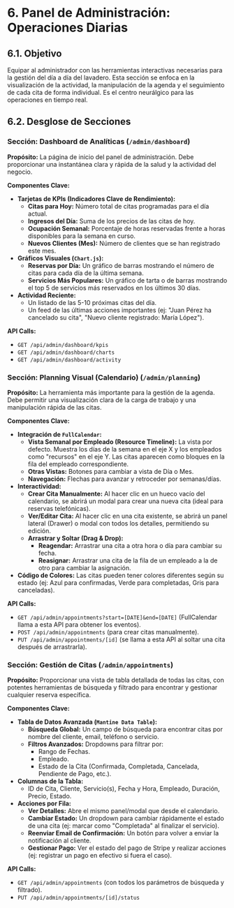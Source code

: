 # 6. Panel de Administración: Operaciones Diarias

## 6.1. Objetivo

Equipar al administrador con las herramientas interactivas necesarias para la gestión del día a día del lavadero. Esta sección se enfoca en la visualización de la actividad, la manipulación de la agenda y el seguimiento de cada cita de forma individual. Es el centro neurálgico para las operaciones en tiempo real.

## 6.2. Desglose de Secciones

### Sección: Dashboard de Analíticas (`/admin/dashboard`)

**Propósito:** La página de inicio del panel de administración. Debe proporcionar una instantánea clara y rápida de la salud y la actividad del negocio.

**Componentes Clave:**

- **Tarjetas de KPIs (Indicadores Clave de Rendimiento):**
  - **Citas para Hoy:** Número total de citas programadas para el día actual.
  - **Ingresos del Día:** Suma de los precios de las citas de hoy.
  - **Ocupación Semanal:** Porcentaje de horas reservadas frente a horas disponibles para la semana en curso.
  - **Nuevos Clientes (Mes):** Número de clientes que se han registrado este mes.
- **Gráficos Visuales (`Chart.js`):**
  - **Reservas por Día:** Un gráfico de barras mostrando el número de citas para cada día de la última semana.
  - **Servicios Más Populares:** Un gráfico de tarta o de barras mostrando el top 5 de servicios más reservados en los últimos 30 días.
- **Actividad Reciente:**
  - Un listado de las 5-10 próximas citas del día.
  - Un feed de las últimas acciones importantes (ej: "Juan Pérez ha cancelado su cita", "Nuevo cliente registrado: María López").

**API Calls:**

- `GET /api/admin/dashboard/kpis`
- `GET /api/admin/dashboard/charts`
- `GET /api/admin/dashboard/activity`

### Sección: Planning Visual (Calendario) (`/admin/planning`)

**Propósito:** La herramienta más importante para la gestión de la agenda. Debe permitir una visualización clara de la carga de trabajo y una manipulación rápida de las citas.

**Componentes Clave:**

- **Integración de `FullCalendar`:**
  - **Vista Semanal por Empleado (Resource Timeline):** La vista por defecto. Muestra los días de la semana en el eje X y los empleados como "recursos" en el eje Y. Las citas aparecen como bloques en la fila del empleado correspondiente.
  - **Otras Vistas:** Botones para cambiar a vista de Día o Mes.
  - **Navegación:** Flechas para avanzar y retroceder por semanas/días.
- **Interactividad:**
  - **Crear Cita Manualmente:** Al hacer clic en un hueco vacío del calendario, se abrirá un modal para crear una nueva cita (ideal para reservas telefónicas).
  - **Ver/Editar Cita:** Al hacer clic en una cita existente, se abrirá un panel lateral (Drawer) o modal con todos los detalles, permitiendo su edición.
  - **Arrastrar y Soltar (Drag & Drop):**
    - **Reagendar:** Arrastrar una cita a otra hora o día para cambiar su fecha.
    - **Reasignar:** Arrastrar una cita de la fila de un empleado a la de otro para cambiar la asignación.
- **Código de Colores:** Las citas pueden tener colores diferentes según su estado (ej: Azul para confirmadas, Verde para completadas, Gris para canceladas).

**API Calls:**

- `GET /api/admin/appointments?start=[DATE]&end=[DATE]` (FullCalendar llama a esta API para obtener los eventos).
- `POST /api/admin/appointments` (para crear citas manualmente).
- `PUT /api/admin/appointments/[id]` (se llama a esta API al soltar una cita después de arrastrarla).

### Sección: Gestión de Citas (`/admin/appointments`)

**Propósito:** Proporcionar una vista de tabla detallada de todas las citas, con potentes herramientas de búsqueda y filtrado para encontrar y gestionar cualquier reserva específica.

**Componentes Clave:**

- **Tabla de Datos Avanzada (`Mantine Data Table`):**
  - **Búsqueda Global:** Un campo de búsqueda para encontrar citas por nombre del cliente, email, teléfono o servicio.
  - **Filtros Avanzados:** Dropdowns para filtrar por:
    - Rango de Fechas.
    - Empleado.
    - Estado de la Cita (Confirmada, Completada, Cancelada, Pendiente de Pago, etc.).
- **Columnas de la Tabla:**
  - ID de Cita, Cliente, Servicio(s), Fecha y Hora, Empleado, Duración, Precio, Estado.
- **Acciones por Fila:**
  - **Ver Detalles:** Abre el mismo panel/modal que desde el calendario.
  - **Cambiar Estado:** Un dropdown para cambiar rápidamente el estado de una cita (ej: marcar como "Completada" al finalizar el servicio).
  - **Reenviar Email de Confirmación:** Un botón para volver a enviar la notificación al cliente.
  - **Gestionar Pago:** Ver el estado del pago de Stripe y realizar acciones (ej: registrar un pago en efectivo si fuera el caso).

**API Calls:**

- `GET /api/admin/appointments` (con todos los parámetros de búsqueda y filtrado).
- `PUT /api/admin/appointments/[id]/status`

